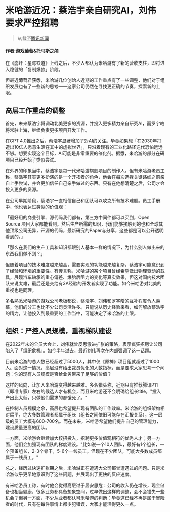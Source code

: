 # 米哈游近况：蔡浩宇亲自研究AI，刘伟要求严控招聘
> 转载至[腾讯新闻](https://view.inews.qq.com/k/20230802A09NLW00?no-redirect=1&web_channel=wap&openApp=false)



#### 作者:游戏葡萄&托马斯之颅

在《崩坏：星穹铁道》上线之后，不少人都认为米哈游有了新的营收支柱，即将进入稳健的「复制爆款」阶段。

但最近葡萄君获悉，米哈游几位创始人近期的工作重点有了一些调整，他们对于组织发展也有了一些新的思考——这家公司仍然在寻找更正确的节奏，探索新的上限。

## 高层工作重点的调整
首先，未来蔡浩宇将调动北美更多的资源，并投入更多精力亲自研究AI，而罗宇皓将常驻上海，继续负责更多项目开发工作。

在GPT 4.0推出之后，蔡浩宇显著增加了对AI的关注。毕竟如果想「在2030年打造出10亿人愿意生活在其中的虚拟世界」，只沿着现有的工业化路径迭代恐怕远远不够。想要实现这个目标，AI可能是非常重要的催化剂。据悉，米哈游的部分在研项目已经开始了类似尝试。

在外界的印象当中，蔡浩宇是每一代米哈游旗舰项目的制作人。但有米哈游老员工称，蔡浩宇其实更多扮演的是一个开拓者的角色，他会在每次选择关键路线之前亲自上手尝试，并会更加信任自己亲手做过的东西。只有在他想清楚之后，公司才会投入更多的资源。

在公司早期阶段，蔡浩宇一直相信自己和团队可以攻克所有技术难题。员工手册中，他‍‍也表达过类似的价值观：

「最好用的商业引擎、源代码我们都有，第三方中间件都可以买到，Open Source 项目大家都能看到。然后生产所需的知识，我们能够接触到的也和全球其他顶级公司无异，开源的代码，最新研究的Paper与分享，这些都是可以公开透明看到的。」

「那么在我们的生产工具和知识都跟别人基本一样的情况下，为什么别人做出来的东⻄我们做不到？」

但随着项目的技术难度越来越高，需要实现的功能越来越复杂，蔡浩宇可能意识到了经验和环境的重要性。有传言称，米哈游的某个项目曾经希望做出物理驱动的载具，展现汽车轴承的重心偏差、爆胎后阻力的变化等真实效果，但这对国内技术团队来说太难，最后还是交给有3A经验的开发者实现了功能。如今米哈游对北美的重视也是同理。

多名熟悉米哈游的游戏公司老板都说，蔡浩宇、刘伟和罗宇皓的互补程度令人羡慕，他们的分工也比不少公司灵活许多。只能说从历史经验来看，如何解放蔡浩宇的精力，让他投入到最重要的工作当中，可能决定了米哈游的上限。

## 组织：严控人员规模，重视梯队建设

在2022年末的全员大会上，刘伟就曾反思激进扩张的策略，表示疯狂招聘让公司陷入了「组织危机」。如今半年过去，最近刘伟再次在内部强调了这一话题。

目前米哈游的总人数已经超过了5000人，其中仅《原神》项目组就超过了1000人。面对这一情况，高层没有给出裁员优化的人数指标，而是要求大家思考一个问题：你的现有人员规模是否给业务带来了足够的价值？

这样的风向，让加入米哈游变得越来越难。多名猎头称，近期只有推荐腾讯P11（即准专家）左右的候选人才有机会，而且米哈游还不会明确给组长title，"投入产出比太低，只做他们需求的都饿死了。"

在控制人员规模之余，高层也希望提升现有团队的工作效率。米哈游的组织架构相对扁平，绝大多数管理者都属于组长（组长之间依旧可能存在汇报关系），这一层级的员工大概有600-700名。而在未来，米哈游希望他们提升自己的管理能力，建设质量更高的团队。

一方面，米哈游会继续加大校招投入，招聘更多价值观相符的优秀人才；另一方面，他们会加强现有团队的梯度建设。"比如说一个10人团队，最好有1个组长，一个预备组长，2-3个骨干，5-6个一线员工。但现在不少团队，可能大多数成员都属于一线员工。"

总之，经历过快速扩张期之后，米哈游正在遭遇大公司都曾遭遇过的问题。只是米哈游似乎更早地意识到了这些问题，并展现出了更快的反应速度。

有米哈游员工称，有时他会觉得高层过于居安思危：公司的收入仍在增长，现金储备也相当健康，很多业务都具备想象空间，过早做出这样的调整，会不会错失一些机会？但另一方面，不少从业者都认可米哈游的判断：毕竟这已经不再是属于冒险者的时代，只有在每件事情上都少犯错误，大家才能活得更久一点。
